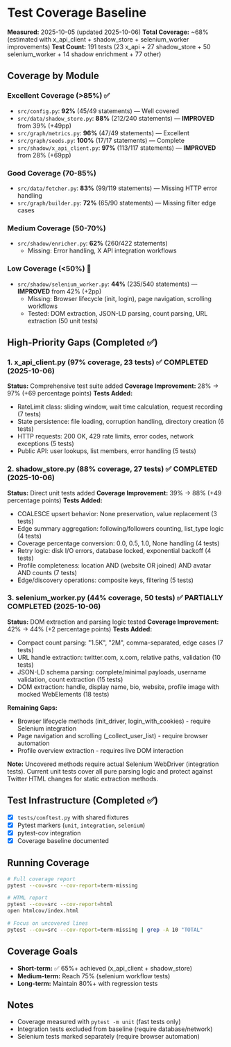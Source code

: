# Test Coverage Baseline

**Measured:** 2025-10-05 (updated 2025-10-06)
**Total Coverage:** ~68% (estimated with x_api_client + shadow_store + selenium_worker improvements)
**Test Count:** 191 tests (23 x_api + 27 shadow_store + 50 selenium_worker + 14 shadow enrichment + 77 other)

## Coverage by Module

### Excellent Coverage (>85%) ✅
- `src/config.py`: **92%** (45/49 statements) — Well covered
- `src/data/shadow_store.py`: **88%** (212/240 statements) — **IMPROVED** from 39% (+49pp)
- `src/graph/metrics.py`: **96%** (47/49 statements) — Excellent
- `src/graph/seeds.py`: **100%** (17/17 statements) — Complete
- `src/shadow/x_api_client.py`: **97%** (113/117 statements) — **IMPROVED** from 28% (+69pp)

### Good Coverage (70-85%)
- `src/data/fetcher.py`: **83%** (99/119 statements) — Missing HTTP error handling
- `src/graph/builder.py`: **72%** (65/90 statements) — Missing filter edge cases

### Medium Coverage (50-70%)
- `src/shadow/enricher.py`: **62%** (260/422 statements)
  - Missing: Error handling, X API integration workflows

### Low Coverage (<50%) 🔴
- `src/shadow/selenium_worker.py`: **44%** (235/540 statements) — **IMPROVED** from 42% (+2pp)
  - Missing: Browser lifecycle (init, login), page navigation, scrolling workflows
  - Tested: DOM extraction, JSON-LD parsing, count parsing, URL extraction (50 unit tests)

## High-Priority Gaps (Completed ✅)

### 1. **x_api_client.py (97% coverage, 23 tests)** ✅ COMPLETED (2025-10-06)
**Status:** Comprehensive test suite added
**Coverage Improvement:** 28% → 97% (+69 percentage points)
**Tests Added:**
- RateLimit class: sliding window, wait time calculation, request recording (7 tests)
- State persistence: file loading, corruption handling, directory creation (6 tests)
- HTTP requests: 200 OK, 429 rate limits, error codes, network exceptions (5 tests)
- Public API: user lookups, list members, error handling (5 tests)

### 2. **shadow_store.py (88% coverage, 27 tests)** ✅ COMPLETED (2025-10-06)
**Status:** Direct unit tests added
**Coverage Improvement:** 39% → 88% (+49 percentage points)
**Tests Added:**
- COALESCE upsert behavior: None preservation, value replacement (3 tests)
- Edge summary aggregation: following/followers counting, list_type logic (4 tests)
- Coverage percentage conversion: 0.0, 0.5, 1.0, None handling (4 tests)
- Retry logic: disk I/O errors, database locked, exponential backoff (4 tests)
- Profile completeness: location AND (website OR joined) AND avatar AND counts (7 tests)
- Edge/discovery operations: composite keys, filtering (5 tests)

### 3. **selenium_worker.py (44% coverage, 50 tests)** ✅ PARTIALLY COMPLETED (2025-10-06)
**Status:** DOM extraction and parsing logic tested
**Coverage Improvement:** 42% → 44% (+2 percentage points)
**Tests Added:**
- Compact count parsing: "1.5K", "2M", comma-separated, edge cases (7 tests)
- URL handle extraction: twitter.com, x.com, relative paths, validation (10 tests)
- JSON-LD schema parsing: complete/minimal payloads, username validation, count extraction (15 tests)
- DOM extraction: handle, display name, bio, website, profile image with mocked WebElements (18 tests)

**Remaining Gaps:**
- Browser lifecycle methods (init_driver, login_with_cookies) - require Selenium integration
- Page navigation and scrolling (_collect_user_list) - require browser automation
- Profile overview extraction - requires live DOM interaction

**Note:** Uncovered methods require actual Selenium WebDriver (integration tests). Current unit tests cover all pure parsing logic and protect against Twitter HTML changes for static extraction methods.

## Test Infrastructure (Completed ✅)

- [x] `tests/conftest.py` with shared fixtures
- [x] Pytest markers (`unit`, `integration`, `selenium`)
- [x] pytest-cov integration
- [x] Coverage baseline documented

## Running Coverage

```bash
# Full coverage report
pytest --cov=src --cov-report=term-missing

# HTML report
pytest --cov=src --cov-report=html
open htmlcov/index.html

# Focus on uncovered lines
pytest --cov=src --cov-report=term-missing | grep -A 10 "TOTAL"
```

## Coverage Goals

- **Short-term:** ✅ 65%+ achieved (x_api_client + shadow_store)
- **Medium-term:** Reach 75% (selenium workflow tests)
- **Long-term:** Maintain 80%+ with regression tests

## Notes

- Coverage measured with `pytest -m unit` (fast tests only)
- Integration tests excluded from baseline (require database/network)
- Selenium tests marked separately (require browser automation)
